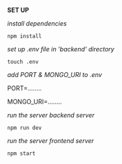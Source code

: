 **SET UP**

*install dependencies*

````npm install````

*set up .env file in 'backend' directory*

````touch .env ````

*add PORT & MONGO_URI to .env*

PORT=....<replace>....

MONGO_URI=....<replace>....

*run the server backend server*

````npm run dev````

*run the server frontend server*

````npm start````